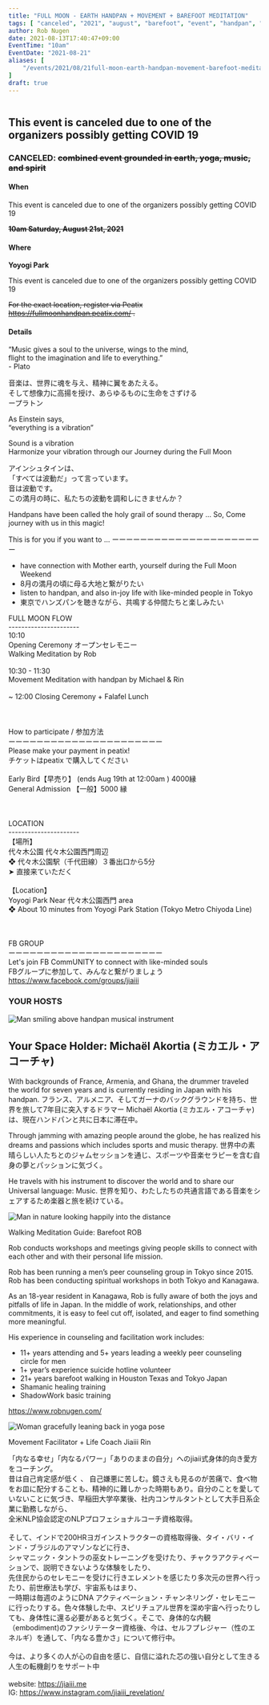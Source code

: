 ```yaml
---
title: "FULL MOON - EARTH HANDPAN + MOVEMENT + BAREFOOT MEDITATION"
tags: [ "canceled", "2021", "august", "barefoot", "event", "handpan", "meditation", "michael", "rin", "rob", "walk", "yoga", "yoyogi" ]
author: Rob Nugen
date: 2021-08-13T17:40:47+09:00
EventTime: "10am"
EventDate: "2021-08-21"
aliases: [
    "/events/2021/08/21full-moon-earth-handpan-movement-barefoot-meditation",
]
draft: true
---
```


<img
src="https://b.robnugen.com/blog/2021/2021_aug_13_michael_handpan_and_rin_yoga_event.jpg"
alt=""
class="half" />

## This event is canceled due to one of the organizers possibly getting COVID 19 ##

### CANCELED: ~~combined event grounded in earth, yoga, music, and spirit~~ ###

#### When

This event is canceled due to one of the organizers possibly getting COVID 19

~~**10am Saturday, August 21st, 2021**~~

#### Where

**Yoyogi Park**

This event is canceled due to one of the organizers possibly getting COVID 19

~~For the exact location, register via Peatix https://fullmoonhandpan.peatix.com/ .~~

#### Details

“Music gives a soul to the universe, wings to the mind,
<br>flight to the imagination and life to everything.”
<br>- Plato


音楽は、世界に魂を与え、精神に翼をあたえる。
<br>そして想像力に高揚を授け、あらゆるものに生命をさずける
<br>ープラトン


As Einstein says,
<br>“everything is a vibration”

Sound is a vibration
<br>Harmonize your vibration through our Journey during the Full Moon

アインシュタインは、
<br>「すべては波動だ」って言っています。
<br>音は波動です。
<br>この満月の時に、私たちの波動を調和しにきませんか？


Handpans have been called the holy grail of sound therapy ... So, Come journey with us in this magic!

This is for you if you want to ...
ーーーーーーーーーーーーーーーーーーーーーー

* have connection with Mother earth, yourself during the Full Moon Weekend
* 8月の満月の頃に母る大地と繋がりたい
* listen to handpan, and also in-joy life with like-minded people in Tokyo
* 東京でハンズパンを聴きながら、共鳴する仲間たちと楽しみたい


FULL MOON FLOW
<br>----------------------
<br>10:10
<br>Opening Ceremony オープンセレモニー
<br>Walking Meditation by Rob
<br>
<br>10:30 - 11:30
<br>Movement Meditation with handpan by Michael & Rin
<br>
<br>~ 12:00 Closing Ceremony + Falafel Lunch
<br>
<br>
<br>
<br>How to participate / 参加方法
<br>ーーーーーーーーーーーーーーーーーーーーーー
<br>Please make your payment in peatix!
<br>チケットはpeatix で購入してください
<br>
<br>    Early Bird【早売り】 (ends Aug 19th at 12:00am ) 4000縁
<br>    General Admission 【一般】5000 縁
<br>
<br>
<br>
<br>LOCATION
<br>----------------------
<br>【場所】
<br>代々木公園 代々木公園西門周辺
<br>❖ 代々木公園駅（千代田線）３番出口から5分
<br>➤ 直接来ていただく
<br>
<br>【Location】
<br>Yoyogi Park Near 代々木公園西門 area
<br>❖ About 10 minutes from Yoyogi Park Station (Tokyo Metro Chiyoda Line)
<br>
<br>
<br>
<br>FB GROUP
<br>ーーーーーーーーーーーーーーーーーーーーーー
<br>Let's join FB CommUNITY to connect with like-minded souls
<br>FBグループに参加して、みんなと繋がりましょう
<br>https://www.facebook.com/groups/jiaiii


### YOUR HOSTS ###

<img
src="https://b.robnugen.com/blog/2021/2021_aug_13_michael_handpan.png"
alt="Man smiling above handpan musical instrument" />



Your Space Holder: Michaël Akortia (ミカエル・アコーチャ)
---------------------
With backgrounds of France, Armenia, and Ghana, the drummer traveled the world for seven years and is currently residing in Japan with his handpan.
フランス、アルメニア、そしてガーナのバックグラウンドを持ち、世界を旅して7年目に突入するドラマー Michaël Akortia (ミカエル・アコーチャ)は、現在ハンドパンと共に日本に滞在中。

Through jamming with amazing people around the globe, he has realized his dreams and passions which includes sports and music therapy.
世界中の素晴らしい人たちとのジャムセッションを通じ、スポーツや音楽セラピーを含む自身の夢とパッションに気づく。

He travels with his instrument to discover the world and to share our Universal language: Music.
世界を知り、わたしたちの共通言語である音楽をシェアするため楽器と旅を続けている。


<img
src="https://b.robnugen.com/blog/2021/2021_aug_13_barefoot_rob_walking_on_tires.png"
alt="Man in nature looking happily into the distance"
class="half" />




Walking Meditation Guide: Barefoot ROB

Rob conducts workshops and meetings giving people skills to connect with each other and with their personal life mission.

Rob has been running a men’s peer counseling group in Tokyo since 2015. Rob has been conducting spiritual workshops in both Tokyo and Kanagawa.

As an 18-year resident in Kanagawa, Rob is fully aware of both the joys and pitfalls of life in Japan. In the middle of work, relationships, and other commitments, it is easy to feel cut off, isolated, and eager to find something more meaningful.

His experience in counseling and facilitation work includes:

* 11+ years attending and 5+ years leading a weekly peer counseling circle for men
* 1+ year’s experience suicide hotline volunteer
* 21+ years barefoot walking in Houston Texas and Tokyo Japan
* Shamanic healing training
* ShadowWork basic training


https://www.robnugen.com/

<img
src="https://b.robnugen.com/blog/2021/2021_aug_13_jiaii_rin.jpeg"
alt="Woman gracefully leaning back in yoga pose"
class="half" />




Movement Facilitator + Life Coach Jiaiii Rin

「内なる幸せ」「内なるパワー」「ありのままの自分」へのjiaii式身体的向き愛方をコーチング。
<br>昔は自己肯定感が低く 、 自己嫌悪に苦しむ。鏡さえも見るのが苦痛で、食べ物をお皿に配分することも、精神的に難しかった時期もあり。自分のことを愛していないことに気づき、早稲田大学卒業後、社内コンサルタントとして大手日系企業に勤務しながら、
<br>全米NLP協会認定のNLPプロフェショナルコーチ資格取得。
<br>
<br>そして、インドで200HRヨガインストラクターの資格取得後、タイ・バリ・インド・ブラジルのアマゾンなどに行き、
<br>シャマニック・タントラの巫女トレーニングを受けたり、チャクラアクティベーションで、説明できないような体験をしたり、
<br>先住民からのセレモニーを受けに行きエレメントを感じたり多次元の世界へ行ったり、前世療法も学び、宇宙系もはまり、
<br>一時期は毎週のようにDNA アクティベーション・チャンネリング・セレモニーに行ったりする。色々体験した中、スピリチュアル世界を深め宇宙へ行ったりしても、身体性に還る必要があると気づく。そこで、身体的な内観（embodiment)のファシリテーター資格後、今は、セルフプレジャー（性のエネルギ）を通して、「内なる豊かさ」について修行中。
<br>
<br>今は、より多くの人が心の自由を感じ、自信に溢れた芯の強い自分として生きる人生の転機創りをサポート中
<br>
<br>website: https://jiaiii.me
<br>IG: https://www.instagram.com/jiaiii_revelation/
